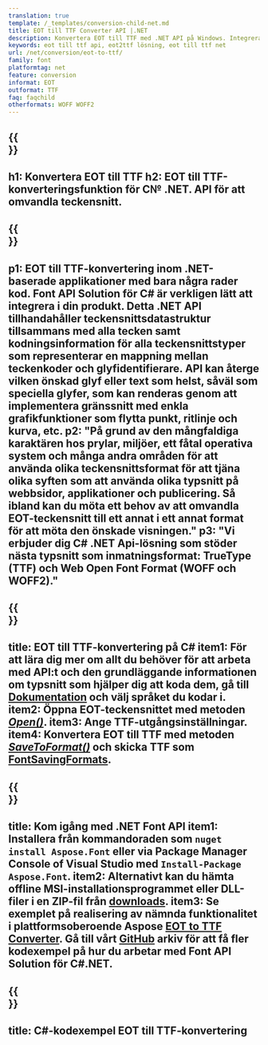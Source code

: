 ```yaml
---
translation: true
template: /_templates/conversion-child-net.md
title: EOT till TTF Converter API |.NET
description: Konvertera EOT till TTF med .NET API på Windows. Integrera denna inbyggda EOT till TTF-teckensnittskonverteringsfunktion i din egen lösning.
keywords: eot till ttf api, eot2ttf lösning, eot till ttf net
url: /net/conversion/eot-to-ttf/
family: font
platformtag: net
feature: conversion
informat: EOT
outformat: TTF
faq: faqchild
otherformats: WOFF WOFF2
---
```


{{<section banner>}}
---
h1: Konvertera EOT till TTF
h2: EOT till TTF-konverteringsfunktion för C№ .NET. API för att omvandla teckensnitt.
---

{{<section overview>}}
---
p1: EOT till TTF-konvertering inom .NET-baserade applikationer med bara några rader kod. Font API Solution för С# är verkligen lätt att integrera i din produkt. Detta .NET API tillhandahåller teckensnittsdatastruktur tillsammans med alla tecken samt kodningsinformation för alla teckensnittstyper som representerar en mappning mellan teckenkoder och glyfidentifierare. API kan återge vilken önskad glyf eller text som helst, såväl som speciella glyfer, som kan renderas genom att implementera gränssnitt med enkla grafikfunktioner som flytta punkt, ritlinje och kurva, etc.
p2: "På grund av den mångfaldiga karaktären hos prylar, miljöer, ett fåtal operativa system och många andra områden för att använda olika teckensnittsformat för att tjäna olika syften som att använda olika typsnitt på webbsidor, applikationer och publicering. Så ibland kan du möta ett behov av att omvandla EOT-teckensnitt till ett annat i ett annat format för att möta den önskade visningen."
p3: "Vi erbjuder dig С# .NET Api-lösning som stöder nästa typsnitt som inmatningsformat: TrueType (TTF) och Web Open Font Format (WOFF och WOFF2)."
---

{{<section feature1>}}
---
title: EOT till TTF-konvertering på C#
item1: För att lära dig mer om allt du behöver för att arbeta med API:t och den grundläggande informationen om typsnitt som hjälper dig att koda dem, gå till [Dokumentation](https://docs.aspose.com/font/) och välj språket du kodar i.
item2: Öppna EOT-teckensnittet med metoden [*Open()*](https://reference.aspose.com/font/net/aspose.font/font/open/).
item3: Ange TTF-utgångsinställningar.
item4: Konvertera EOT till TTF med metoden [*SaveToFormat()*](https://reference.aspose.com/font/net/aspose.font/font/savetoformat/) och skicka TTF som [FontSavingFormats](https://reference.aspose.com/font/net/aspose.font/fontsavingformats/).
---

{{<section feature2>}}
---
title: Kom igång med .NET Font API
item1: Installera från kommandoraden som ```nuget install Aspose.Font``` eller via Package Manager Console of Visual Studio med ```Install-Package Aspose.Font```.
item2: Alternativt kan du hämta offline MSI-installationsprogrammet eller DLL-filer i en ZIP-fil från [downloads](https://releases.aspose.com/font/net/).
item3: Se exemplet på realisering av nämnda funktionalitet i plattformsoberoende Aspose [EOT to TTF Converter](https://products.aspose.app/font/conversion/eot-to-ttf). Gå till vårt [GitHub](https://github.com/aspose-font/Aspose.Font-Documentation/tree/master/net-examples) arkiv för att få fler kodexempel på hur du arbetar med Font API Solution för C#.NET.
---

{{<section codeexample>}}
---
title: C#-kodexempel EOT till TTF-konvertering
---